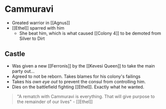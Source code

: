 # Cammuravi
- Greated warrior in [[Agnus]]
- [[Ethel]] sparred with him
	- She beat him, which is what caused [[Colony 4]] to be demoted from Silver to Dirt

## Castle
- Was given a new [[Ferronis]] by the [[Kevesi Queen]] to take the main party out...
- Agreed to not be reborn. Takes blames for his colony's failings
- Takes his *own eye out* to prevent the consul from controlling him.
- Dies on the battlefield fighting [[Ethel]]. Exactly what he wanted.

> "A rematch with Cammuravi is everything. That will give purpose to the remainder of our lives" - [[Ethel]]